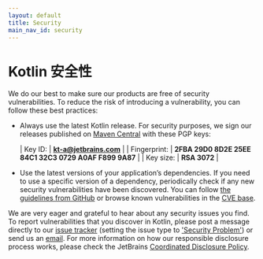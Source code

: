 ```yaml
---
layout: default
title: Security
main_nav_id: security
---
```


# Kotlin 安全性

We do our best to make sure our products are free of security vulnerabilities. To reduce the risk of introducing a vulnerability,
you can follow these best practices: 

* Always use the latest Kotlin release. For security purposes, we sign our releases published on [Maven Central](https://search.maven.org/search?q=g:org.jetbrains.kotlin) 
with these PGP keys:

  | Key ID: | **kt-a@jetbrains.com** |
  | Fingerprint: | **2FBA 29D0 8D2E 25EE 84C1 32C3 0729 A0AF F899 9A87** |
  | Key size: | **RSA 3072** |

* Use the latest versions of your application’s dependencies. If you need to use a specific version of a dependency, 
periodically check if any new security vulnerabilities have been discovered. You can follow 
[the guidelines from GitHub](https://help.github.com/en/github/managing-security-vulnerabilities/managing-vulnerabilities-in-your-projects-dependencies) 
or browse known vulnerabilities in the [CVE base](https://cve.mitre.org/cgi-bin/cvekey.cgi?keyword=kotlin).

We are very eager and grateful to hear about any security issues you find. To report vulnerabilities that you discover in Kotlin,
please post a message directly to our [issue tracker](https://youtrack.jetbrains.com/issues/KT) (setting the issue type to ['Security Problem'](https://youtrack.jetbrains.com/issues/KT?q=%23%7BSecurity%20Problem%7D%20)) 
or send us an [email](mailto:security@jetbrains.org). For more information on how our responsible disclosure process works, 
please check the JetBrains [Coordinated Disclosure Policy](https://www.jetbrains.com/legal/terms/coordinated-disclosure.html).
